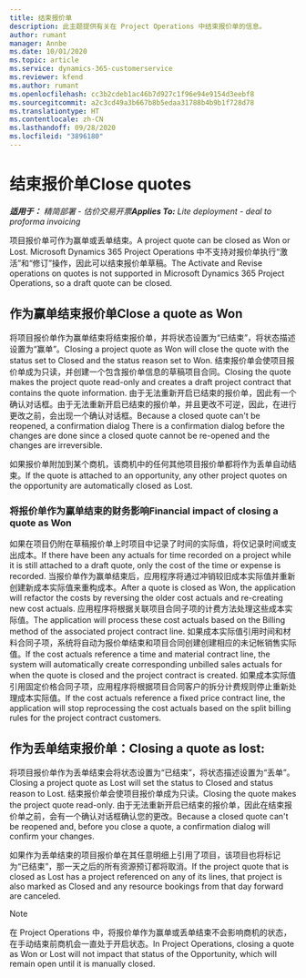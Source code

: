 ```yaml
---
title: 结束报价单
description: 此主题提供有关在 Project Operations 中结束报价单的信息。
author: rumant
manager: Annbe
ms.date: 10/01/2020
ms.topic: article
ms.service: dynamics-365-customerservice
ms.reviewer: kfend
ms.author: rumant
ms.openlocfilehash: cc3b2cdeb1ac46b7d927c1f96e94e9154d3eebf8
ms.sourcegitcommit: a2c3cd49a3b667b8b5edaa31788b4b9b1f728d78
ms.translationtype: HT
ms.contentlocale: zh-CN
ms.lasthandoff: 09/28/2020
ms.locfileid: "3896180"
---
```

# <a name="close-quotes"></a><span data-ttu-id="f499f-103">结束报价单</span><span class="sxs-lookup"><span data-stu-id="f499f-103">Close quotes</span></span> 

<span data-ttu-id="f499f-104">_**适用于：** 精简部署 - 估价交易开票_</span><span class="sxs-lookup"><span data-stu-id="f499f-104">_**Applies To:** Lite deployment - deal to proforma invoicing_</span></span>

<span data-ttu-id="f499f-105">项目报价单可作为赢单或丢单结束。</span><span class="sxs-lookup"><span data-stu-id="f499f-105">A project quote can be closed as Won or Lost.</span></span> <span data-ttu-id="f499f-106">Microsoft Dynamics 365 Project Operations 中不支持对报价单执行“激活”和“修订”操作，因此可以结束报价单草稿。</span><span class="sxs-lookup"><span data-stu-id="f499f-106">The Activate and Revise operations on quotes is not supported in Microsoft Dynamics 365 Project Operations, so a draft quote can be closed.</span></span>

## <a name="close-a-quote-as-won"></a><span data-ttu-id="f499f-107">作为赢单结束报价单</span><span class="sxs-lookup"><span data-stu-id="f499f-107">Close a quote as Won</span></span>

<span data-ttu-id="f499f-108">将项目报价单作为赢单结束将结束报价单，并将状态设置为“已结束”，将状态描述设置为“赢单”。</span><span class="sxs-lookup"><span data-stu-id="f499f-108">Closing a project quote as Won will close the quote with the status set to Closed and the status reason set to Won.</span></span> <span data-ttu-id="f499f-109">结束报价单会使项目报价单成为只读，并创建一个包含报价单信息的草稿项目合同。</span><span class="sxs-lookup"><span data-stu-id="f499f-109">Closing the quote makes the project quote read-only and creates a draft project contract that contains the quote information.</span></span> <span data-ttu-id="f499f-110">由于无法重新开启已结束的报价单，因此有一个确认对话框。由于无法重新开启已结束的报价单，并且更改不可逆，因此，在进行更改之前，会出现一个确认对话框。</span><span class="sxs-lookup"><span data-stu-id="f499f-110">Because a closed quote can't be reopened, a confirmation dialog There is a confirmation dialog before the changes are done since a closed quote cannot be re-opened and the changes are irreversible.</span></span>

<span data-ttu-id="f499f-111">如果报价单附加到某个商机，该商机中的任何其他项目报价单都将作为丢单自动结束。</span><span class="sxs-lookup"><span data-stu-id="f499f-111">If the quote is attached to an opportunity, any other project quotes on the opportunity are automatically closed as Lost.</span></span>

### <a name="financial-impact-of-closing-a-quote-as-won"></a><span data-ttu-id="f499f-112">将报价单作为赢单结束的财务影响</span><span class="sxs-lookup"><span data-stu-id="f499f-112">Financial impact of closing a quote as Won</span></span>

<span data-ttu-id="f499f-113">如果在项目仍附在草稿报价单上时项目中记录了时间的实际值，将仅记录时间或支出成本。</span><span class="sxs-lookup"><span data-stu-id="f499f-113">If there have been any actuals for time recorded on a project while it is still attached to a draft quote, only the cost of the time or expense is recorded.</span></span> <span data-ttu-id="f499f-114">当报价单作为赢单结束后，应用程序将通过冲销较旧成本实际值并重新创建新成本实际值来重构成本。</span><span class="sxs-lookup"><span data-stu-id="f499f-114">After a quote is closed as Won, the application will refactor the costs by reversing the older cost actuals and re-creating new cost actuals.</span></span> <span data-ttu-id="f499f-115">应用程序将根据关联项目合同子项的计费方法处理这些成本实际值。</span><span class="sxs-lookup"><span data-stu-id="f499f-115">The application will process these cost actuals based on the Billing method of the associated project contract line.</span></span> <span data-ttu-id="f499f-116">如果成本实际值引用时间和材料合同子项，系统将自动为报价单结束和项目合同创建创建相应的未记帐销售实际值。</span><span class="sxs-lookup"><span data-stu-id="f499f-116">If the cost actuals reference a time and material contract line, the system will automatically create corresponding unbilled sales actuals for when the quote is closed and the project contract is created.</span></span> <span data-ttu-id="f499f-117">如果成本实际值引用固定价格合同子项，应用程序将根据项目合同客户的拆分计费规则停止重新处理成本实际值。</span><span class="sxs-lookup"><span data-stu-id="f499f-117">If the cost actuals reference a fixed price contract line, the application will stop reprocessing the cost actuals based on the split billing rules for the project contract customers.</span></span>

## <a name="closing-a-quote-as-lost"></a><span data-ttu-id="f499f-118">作为丢单结束报价单：</span><span class="sxs-lookup"><span data-stu-id="f499f-118">Closing a quote as lost:</span></span>

<span data-ttu-id="f499f-119">将项目报价单作为丢单结束会将状态设置为“已结束”，将状态描述设置为“丢单”。</span><span class="sxs-lookup"><span data-stu-id="f499f-119">Closing a project quote as Lost will set the status to Closed and status reason to Lost.</span></span> <span data-ttu-id="f499f-120">结束报价单会使项目报价单成为只读。</span><span class="sxs-lookup"><span data-stu-id="f499f-120">Closing the quote makes the project quote read-only.</span></span> <span data-ttu-id="f499f-121">由于无法重新开启已结束的报价单，因此在结束报价单之前，会有一个确认对话框确认您的更改。</span><span class="sxs-lookup"><span data-stu-id="f499f-121">Because a closed quote can't be reopened and, before you close a quote, a confirmation dialog will confirm your changes.</span></span>

<span data-ttu-id="f499f-122">如果作为丢单结束的项目报价单在其任意明细上引用了项目，该项目也将标记为“已结束”，那一天之后的所有资源预订都将取消。</span><span class="sxs-lookup"><span data-stu-id="f499f-122">If the project quote that is closed as Lost has a project referenced on any of its lines, that project is also marked as Closed and any resource bookings from that day forward are canceled.</span></span>

> [!NOTE]
> <span data-ttu-id="f499f-123">在 Project Operations 中，将报价单作为赢单或丢单结束不会影响商机的状态，在手动结束前商机会一直处于开启状态。</span><span class="sxs-lookup"><span data-stu-id="f499f-123">In Project Operations, closing a quote as Won or Lost will not impact that status of the Opportunity, which will remain open until it is manually closed.</span></span>
